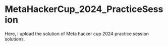 # MetaHackerCup_2024_PracticeSession
Here, i upload the solution of Meta hacker cup 2024 practice session solutions.
